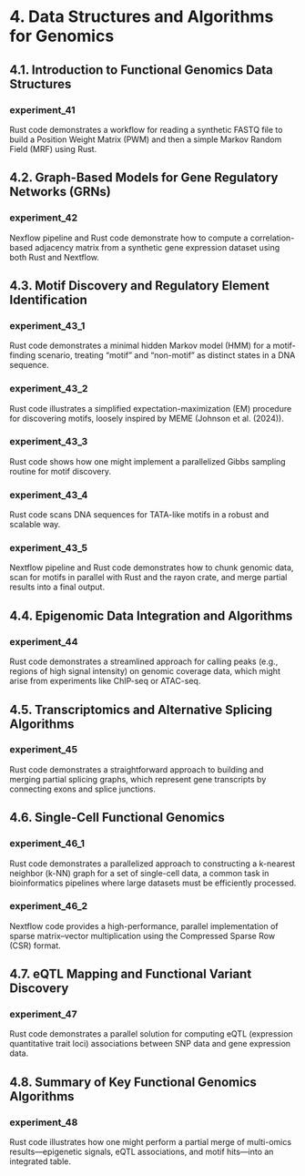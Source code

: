 # 4. Data Structures and Algorithms for Genomics

## 4.1. Introduction to Functional Genomics Data Structures

### experiment_41
Rust code demonstrates a workflow for reading a synthetic FASTQ file to build a Position Weight Matrix (PWM) and then a simple Markov Random Field (MRF) using Rust.

## 4.2. Graph-Based Models for Gene Regulatory Networks (GRNs)

### experiment_42
Nexflow pipeline and Rust code demonstrate how to compute a correlation-based adjacency matrix from a synthetic gene expression dataset using both Rust and Nextflow. 

## 4.3. Motif Discovery and Regulatory Element Identification

### experiment_43_1
Rust code demonstrates a minimal hidden Markov model (HMM) for a motif-finding scenario, treating “motif” and “non-motif” as distinct states in a DNA sequence.

### experiment_43_2
Rust code illustrates a simplified expectation-maximization (EM) procedure for discovering motifs, loosely inspired by MEME (Johnson et al. (2024)).

### experiment_43_3
Rust code shows how one might implement a parallelized Gibbs sampling routine for motif discovery.

### experiment_43_4
Rust code scans DNA sequences for TATA-like motifs in a robust and scalable way.

### experiment_43_5
Nextflow pipeline and Rust code demonstrates how to chunk genomic data, scan for motifs in parallel with Rust and the rayon crate, and merge partial results into a final output.

## 4.4. Epigenomic Data Integration and Algorithms

### experiment_44
Rust code demonstrates a streamlined approach for calling peaks (e.g., regions of high signal intensity) on genomic coverage data, which might arise from experiments like ChIP-seq or ATAC-seq.

## 4.5. Transcriptomics and Alternative Splicing Algorithms

### experiment_45
Rust code demonstrates a straightforward approach to building and merging partial splicing graphs, which represent gene transcripts by connecting exons and splice junctions.
 
## 4.6. Single-Cell Functional Genomics

### experiment_46_1
Rust code demonstrates a parallelized approach to constructing a k-nearest neighbor (k-NN) graph for a set of single-cell data, a common task in bioinformatics pipelines where large datasets must be efficiently processed. 

### experiment_46_2
Nextflow code provides a high-performance, parallel implementation of sparse matrix–vector multiplication using the Compressed Sparse Row (CSR) format.

## 4.7. eQTL Mapping and Functional Variant Discovery

### experiment_47
Rust code demonstrates a parallel solution for computing eQTL (expression quantitative trait loci) associations between SNP data and gene expression data.

## 4.8. Summary of Key Functional Genomics Algorithms

### experiment_48
Rust code illustrates how one might perform a partial merge of multi-omics results—epigenetic signals, eQTL associations, and motif hits—into an integrated table.


